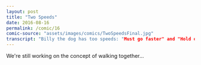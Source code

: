 ```yaml
---
layout: post
title: "Two Speeds"
date: 2016-08-16
permalink: /comic/16
comic-source: "assets/images/comics/TwoSpeedsFinal.jpg"
transcript: "Billy the dog has too speeds: "Must go faster" and "Hold on I gotta sniff this"."
---
```


We're still working on the concept of walking together...
